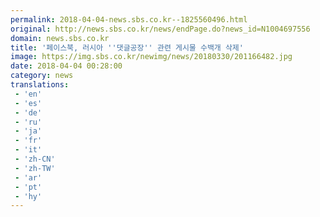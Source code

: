 ```yaml
---
permalink: 2018-04-04-news.sbs.co.kr--1825560496.html
original: http://news.sbs.co.kr/news/endPage.do?news_id=N1004697556
domain: news.sbs.co.kr
title: '페이스북, 러시아 ''댓글공장'' 관련 게시물 수백개 삭제'
image: https://img.sbs.co.kr/newimg/news/20180330/201166482.jpg
date: 2018-04-04 00:28:00
category: news
translations: 
 - 'en'
 - 'es'
 - 'de'
 - 'ru'
 - 'ja'
 - 'fr'
 - 'it'
 - 'zh-CN'
 - 'zh-TW'
 - 'ar'
 - 'pt'
 - 'hy'
---
```


